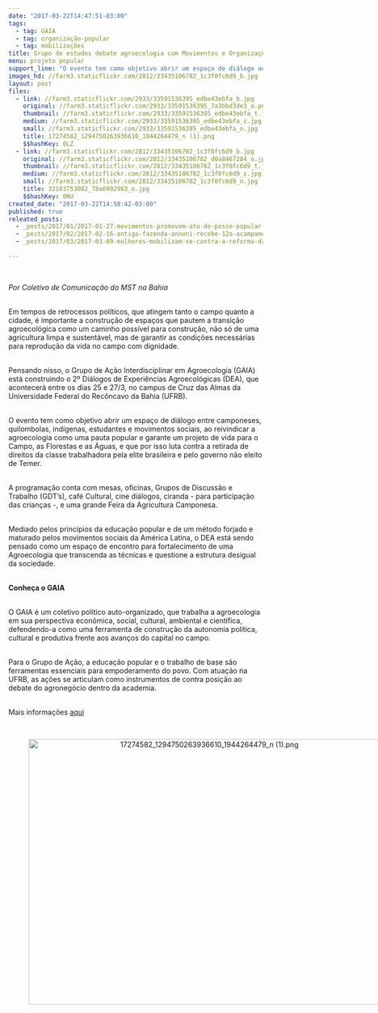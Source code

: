 ```yaml
---
date: "2017-03-22T14:47:51-03:00"
tags:
  - tag: GAIA
  - tag: organização-popular
  - tag: mobilizações
title: Grupo de estudos debate agroecologia com Movimentos e Organizações Populares
menu: projeto popular
support_line: "O evento tem como objetivo abrir um espaço de diálogo ao reivindicar a agroecologia como uma pauta popular e garante um projeto de vida para o Campo, as Florestas e Águas"
images_hd: //farm3.staticflickr.com/2812/33435106782_1c3f0fc6d9_b.jpg
layout: post
files:
  - link: //farm3.staticflickr.com/2933/33591536395_edbe43ebfa_b.jpg
    original: //farm3.staticflickr.com/2933/33591536395_7a3bbd3de3_o.png
    thumbnail: //farm3.staticflickr.com/2933/33591536395_edbe43ebfa_t.jpg
    medium: //farm3.staticflickr.com/2933/33591536395_edbe43ebfa_z.jpg
    small: //farm3.staticflickr.com/2933/33591536395_edbe43ebfa_n.jpg
    title: 17274582_1294750263936610_1944264479_n (1).png
    $$hashKey: 0LZ
  - link: //farm3.staticflickr.com/2812/33435106782_1c3f0fc6d9_b.jpg
    original: //farm3.staticflickr.com/2812/33435106782_d0a8467284_o.jpg
    thumbnail: //farm3.staticflickr.com/2812/33435106782_1c3f0fc6d9_t.jpg
    medium: //farm3.staticflickr.com/2812/33435106782_1c3f0fc6d9_z.jpg
    small: //farm3.staticflickr.com/2812/33435106782_1c3f0fc6d9_n.jpg
    title: 32103753082_78a6992963_o.jpg
    $$hashKey: 0NU
created_date: "2017-03-22T14:58:42-03:00"
published: true
releated_posts:
  - _posts/2017/01/2017-01-27-movimentos-promovem-ato-de-posse-popular-do-deputado-edegar-pretto.md
  - _posts/2017/02/2017-02-16-antiga-fazenda-annoni-recebe-12o-acampamento-da-juventude-da-romaria-da-terra.md
  - _posts/2017/03/2017-03-09-mulheres-mobilizam-se-contra-a-reforma-da-previdencia-no-parana.md

---
```

<p>&nbsp;</p>

<p><em>Por Coletivo de Comunica&ccedil;&atilde;o do MST na Bahia</em></p>

<p><br />
Em tempos de retrocessos pol&iacute;ticos, que atingem tanto o campo quanto a cidade, &eacute; importante a constru&ccedil;&atilde;o de espa&ccedil;os que pautem a transi&ccedil;&atilde;o agroecol&oacute;gica como um caminho poss&iacute;vel para constru&ccedil;&atilde;o, n&atilde;o s&oacute; de uma agricultura limpa e sustent&aacute;vel, mas de garantir as condi&ccedil;&otilde;es necess&aacute;rias para reprodu&ccedil;&atilde;o da vida no campo com dignidade.</p>

<p><br />
Pensando nisso, o Grupo de A&ccedil;&atilde;o Interdisciplinar em Agroecologia (GAIA) est&aacute; construindo o 2&ordm; Di&aacute;logos de Experi&ecirc;ncias Agroecol&oacute;gicas (DEA), que acontecer&aacute; entre os dias 25 e 27/3, no campus de Cruz das Almas da Universidade Federal do Rec&ocirc;ncavo da Bahia (UFRB).</p>

<p><br />
O evento tem como objetivo abrir um espa&ccedil;o de di&aacute;logo entre camponeses, quilombolas, ind&iacute;genas, estudantes e movimentos sociais, ao reivindicar a agroecologia como uma pauta popular e garante um projeto de vida para o Campo, as Florestas e as &Aacute;guas, e que por isso luta contra a retirada de direitos da classe trabalhadora pela elite brasileira e pelo governo n&atilde;o eleito de Temer.</p>

<p><br />
A programa&ccedil;&atilde;o conta com mesas, oficinas, Grupos de Discuss&atilde;o e Trabalho (GDT&rsquo;s), caf&eacute; Cultural, cine di&aacute;logos, ciranda - para participa&ccedil;&atilde;o das crian&ccedil;as -, e uma grande Feira da Agricultura Camponesa.</p>

<p><br />
Mediado pelos princ&iacute;pios da educa&ccedil;&atilde;o popular&nbsp;e de um m&eacute;todo forjado e maturado pelos movimentos sociais da Am&eacute;rica Latina, o DEA est&aacute; sendo pensado como um espa&ccedil;o de encontro para fortalecimento de uma Agroecologia que transcenda as t&eacute;cnicas e questione a estrutura desigual da sociedade.</p>

<p><br />
<strong>Conhe&ccedil;a o GAIA</strong></p>

<p><br />
O GAIA &eacute; um coletivo pol&iacute;tico auto-organizado, que trabalha a agroecologia em sua perspectiva econ&ocirc;mica, social, cultural, ambiental e cient&iacute;fica, defendendo-a como uma ferramenta de constru&ccedil;&atilde;o da autonomia pol&iacute;tica, cultural e produtiva frente aos avan&ccedil;os do capital no campo.</p>

<p><br />
Para o Grupo de A&ccedil;&atilde;o, a educa&ccedil;&atilde;o popular e o trabalho de base s&atilde;o ferramentas essenciais para empoderamento do povo. Com atua&ccedil;&atilde;o na UFRB, as a&ccedil;&otilde;es se articulam como instrumentos de contra posi&ccedil;&atilde;o ao debate do agroneg&oacute;cio dentro da academia.</p>

<p><br />
Mais informa&ccedil;&otilde;es <a href="https://dialogosdeexperiencias.wordpress.com/">aqui</a><br />
&nbsp;</p>

<div style="text-align:center">
<figure class="image" style="display:inline-block"><img alt="17274582_1294750263936610_1944264479_n (1).png" height="525" src="//farm3.staticflickr.com/2933/33591536395_edbe43ebfa_b.jpg" width="700" />
<figcaption></figcaption>
</figure>
</div>
